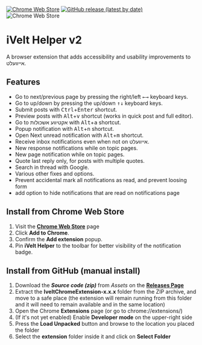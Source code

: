 [![Chrome Web Store](https://img.shields.io/chrome-web-store/v/ahidenbhdkloaingggdcijofobjboopi?label=Chrome%20Web%20Store%20Version&style=flat-square&color=66bb6a)](https://chromewebstore.google.com/detail/ivelt-helper-v2/ahidenbhdkloaingggdcijofobjboopi)
[![GitHub release (latest by date)](https://img.shields.io/github/v/release/chucem/IveltChromeExtension?label=GitHub%20Release%20Version&style=flat-square&color=42a5f5)](https://github.com/chucem/IveltChromeExtension/releases/latest/) 
![Chrome Web Store](https://img.shields.io/chrome-web-store/users/ahidenbhdkloaingggdcijofobjboopi?label=Users&style=flat-square&color=9575cd)

# iVelt Helper v2
A browser extension that adds accessibility and usability improvements to אייוועלט.

## Features
* Go to next/previous page by pressing the right/left <kbd>←</kbd><kbd>→</kbd> keyboard keys.
* Go to up/down by pressing the up/down <kbd>↑</kbd><kbd>↓</kbd> keyboard keys.
* Submit posts with <kbd>Ctrl</kbd>+<kbd>Enter</kbd> shortcut.
* Preview posts with <kbd>Alt</kbd>+<kbd>v</kbd> shortcut (works in quick post and full editor).
* Go to אקטיווע אשכולות with <kbd>Alt</kbd>+<kbd>a</kbd> shortcut.
* Popup notification with <kbd>Alt</kbd>+<kbd>n</kbd> shortcut.
* Open Next unread notification with <kbd>Alt</kbd>+<kbd>m</kbd> shortcut.
* Receive inbox notifications even when not on אייוועלט. 
* New response notifications while on topic pages.
* New page notification while on topic pages.
* Quote last reply only, for posts with multiple quotes.
* Search in thread with Google.
* Various other fixes and options.
* Prevent accidental mark all notifications as read, and prevent loosing form
* add option to hide notifications that are read on notifications page

## Install from Chrome Web Store
1. Visit the **[Chrome Web Store](https://chromewebstore.google.com/detail/ivelt-helper-v2/ahidenbhdkloaingggdcijofobjboopi)** page
2. Click **Add to Chrome**.
3. Confirm the **Add extension** popup.
4. Pin **iVelt Helper** to the toolbar for better visibility of the notification badge.


## Install from GitHub (manual install)
1. Download the **_Source code (zip)_** from _Assets_ on the **[Releases Page](https://github.com/chucem/IveltChromeExtension/releases/latest/)** 
2. Extract the **IveltChromeExtension-x.x.x** folder from the ZIP archive, and move to a safe place (the extension will remain running from this folder and it will need to remain available and in the same location)
3. Open the Chrome **Extensions** page (or go to chrome://extensions/)
4. (If it's not yet enabled) Enable **Developer mode** on the upper-right side
5. Press the **Load Unpacked** button and browse to the location you placed the folder
6. Select the **extension** folder inside it and click on **Select Folder**
